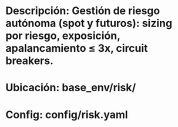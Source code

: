 ﻿# Descripción: Gestión de riesgo autónoma (spot y futuros): sizing por riesgo, exposición, apalancamiento ≤ 3x, circuit breakers.
# Ubicación: base_env/risk/
# Config: config/risk.yaml
